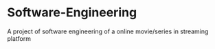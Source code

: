 # Software-Engineering
A project of software engineering of a online movie/series in streaming platform
